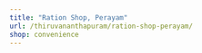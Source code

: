```yaml
---
title: "Ration Shop, Perayam"
url: /thiruvananthapuram/ration-shop-perayam/
shop: convenience
---
```

